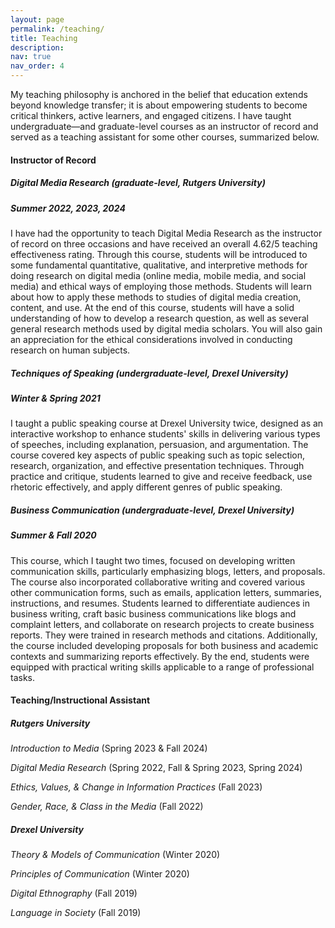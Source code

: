 ```yaml
---
layout: page
permalink: /teaching/
title: Teaching
description:
nav: true
nav_order: 4
---
```


My teaching philosophy is anchored in the belief that education extends beyond knowledge transfer; it is about empowering students to become critical thinkers, active learners, and engaged citizens. I have taught undergraduate—and graduate-level courses as an instructor of record and served as a teaching assistant for some other courses, summarized below.

#### **Instructor of Record**


##### **_Digital Media Research_ (graduate-level, Rutgers University)**

##### Summer 2022, 2023, 2024

I have had the opportunity to teach Digital Media Research as the instructor of record on three occasions and have received an overall 4.62/5 teaching effectiveness rating. Through this course, students will be introduced to some fundamental quantitative, qualitative, and interpretive methods for doing research on digital media (online media, mobile media, and social media) and ethical ways of employing those methods. Students will learn about how to apply these methods to studies of digital media creation, content, and use. At the end of this course, students will have a solid understanding of how to develop a research question, as well as several general research methods used by digital media scholars. You will also gain an appreciation for the ethical considerations involved in conducting research on human subjects.  
 

##### **_Techniques of Speaking_ (undergraduate-level, Drexel University)**

##### Winter & Spring 2021 

I taught a public speaking course at Drexel University twice, designed as an interactive workshop to enhance students' skills in delivering various types of speeches, including explanation, persuasion, and argumentation. The course covered key aspects of public speaking such as topic selection, research, organization, and effective presentation techniques. Through practice and critique, students learned to give and receive feedback, use rhetoric effectively, and apply different genres of public speaking.


##### **_Business Communication_ (undergraduate-level, Drexel University)**

##### Summer & Fall 2020

This course, which I taught two times, focused on developing written communication skills, particularly emphasizing blogs, letters, and proposals. The course also incorporated collaborative writing and covered various other communication forms, such as emails, application letters, summaries, instructions, and resumes. Students learned to differentiate audiences in business writing, craft basic business communications like blogs and complaint letters, and collaborate on research projects to create business reports. They were trained in research methods and citations. Additionally, the course included developing proposals for both business and academic contexts and summarizing reports effectively. By the end, students were equipped with practical writing skills applicable to a range of professional tasks.


#### **Teaching/Instructional Assistant**

##### **Rutgers University**

_Introduction to Media_ (Spring 2023 & Fall 2024) 

_Digital Media Research_ (Spring 2022, Fall & Spring 2023, Spring 2024) 

_Ethics, Values, & Change in Information Practices_ (Fall 2023) 

_Gender, Race, & Class in the Media_ (Fall 2022)


##### **Drexel University**
_Theory & Models of Communication_ (Winter 2020)

_Principles of Communication_ (Winter 2020)

_Digital Ethnography_ (Fall 2019)

_Language in Society_ (Fall 2019)